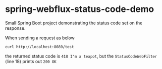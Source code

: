# spring-webflux-status-code-demo

Small Spring Boot project demonstrating the status code set on the response.

When sending a request as below
```
curl http://localhost:8080/test
```
the returned status code is `418 I'm a teapot`, but the `StatusCodeWebFilter` (line 18) prints out `200 OK`
